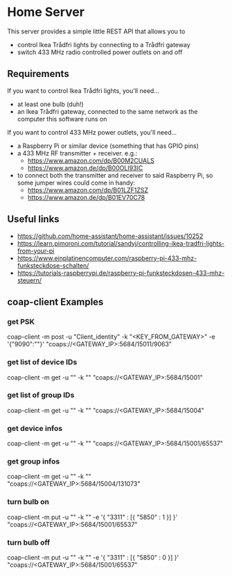 # Home Server

This server provides a simple little REST API that allows you to
* control Ikea Trådfri lights by connecting to a Trådfri gateway
* switch 433 MHz radio controlled power outlets on and off 

## Requirements

If you want to control Ikea Trådfri lights, you'll need...
* at least one bulb (duh!)
* an Ikea Trådfri gateway, connected to the same network as the computer this software runs on

If you want to control 433 MHz power outlets, you'll need...
* a Raspberry Pi or similar device (something that has GPIO pins)
* a 433 MHz RF transmitter + receiver. e.g.:
  * https://www.amazon.com/dp/B00M2CUALS
  * https://www.amazon.de/dp/B00OLI93IC
* to connect both the transmitter and receiver to said Raspberry Pi, so some jumper wires could come in handy:
  * https://www.amazon.com/dp/B01LZF1ZSZ
  * https://www.amazon.de/dp/B01EV70C78
  
  
## Useful links

* https://github.com/home-assistant/home-assistant/issues/10252
* https://learn.pimoroni.com/tutorial/sandyj/controlling-ikea-tradfri-lights-from-your-pi
* https://www.einplatinencomputer.com/raspberry-pi-433-mhz-funksteckdose-schalten/
* https://tutorials-raspberrypi.de/raspberry-pi-funksteckdosen-433-mhz-steuern/


## coap-client Examples

### get PSK
coap-client -m post -u "Client_identity" -k "<KEY_FROM_GATEWAY>" -e '{"9090":"<IDENTITY>"}' "coaps://<GATEWAY_IP>:5684/15011/9063"

### get list of device IDs
coap-client -m get -u "<IDENTITY>" -k "<PSK>" "coaps://<GATEWAY_IP>:5684/15001"

### get list of group IDs
coap-client -m get -u "<IDENTITY>" -k "<PSK>" "coaps://<GATEWAY_IP>:5684/15004"

### get device infos
coap-client -m get -u "<IDENTITY>" -k "<PSK>" "coaps://<GATEWAY_IP>:5684/15001/65537"

### get group infos
coap-client -m get -u "<IDENTITY>" -k "<PSK>" "coaps://<GATEWAY_IP>:5684/15004/131073"

### turn bulb on
coap-client -m put -u "<IDENTITY>" -k "<PSK>" -e '{ "3311" : [{ "5850" : 1 }] }' "coaps://<GATEWAY_IP>:5684/15001/65537"

### turn bulb off
coap-client -m put -u "<IDENTITY>" -k "<PSK>" -e '{ "3311" : [{ "5850" : 0 }] }' "coaps://<GATEWAY_IP>:5684/15001/65537"
